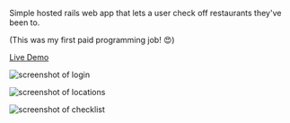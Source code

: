 Simple hosted rails web app that lets a user check off restaurants they've been to.

(This was my first paid programming job! 😍)

[Live Demo](http://restaurantchecklist.herokuapp.com)

![screenshot of login](https://i.imgur.com/IwisAtl.png)

![screenshot of locations](https://i.imgur.com/dJydnOG.png)

![screenshot of checklist](https://i.imgur.com/oP2UKDU.png)
